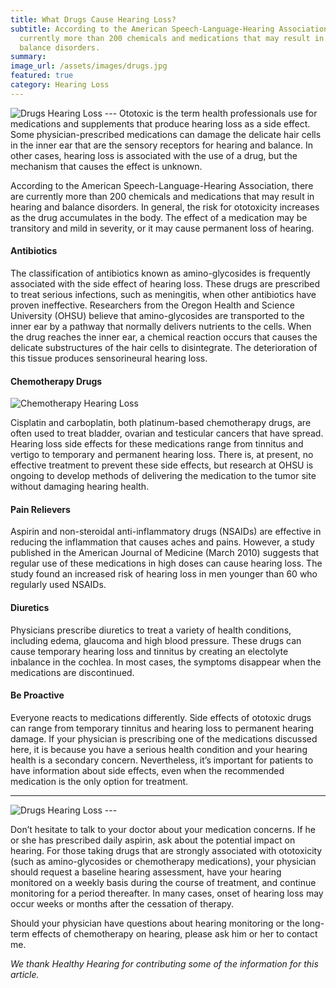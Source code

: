 ```yaml
---
title: What Drugs Cause Hearing Loss?
subtitle: According to the American Speech-Language-Hearing Association, there are
  currently more than 200 chemicals and medications that may result in hearing and
  balance disorders.
summary: 
image_url: /assets/images/drugs.jpg
featured: true
category: Hearing Loss
---
```

<img class="col-8 mx-auto img-responsive img-fluid mx-auto d-block" src="{{ 'assets/images/drugs.jpg' | relative_url }}" alt="Drugs Hearing Loss"/>
---
Ototoxic is the term health professionals use for medications and supplements that produce hearing loss as a side effect. Some physician-prescribed medications can damage the delicate hair cells in the inner ear that are the sensory receptors for hearing and balance. In other cases, hearing loss is associated with the use of a drug, but the mechanism that causes the effect is unknown.

According to the American Speech-Language-Hearing Association, there are currently more than 200 chemicals and medications that may result in hearing and balance disorders. In general, the risk for ototoxicity increases as the drug accumulates in the body. The effect of a medication may be transitory and mild in severity, or it may cause permanent loss of hearing.

#### Antibiotics
The classification of antibiotics known as amino-glycosides is frequently associated with the side effect of hearing loss. These drugs are prescribed to treat serious infections, such as meningitis, when other antibiotics have proven ineffective. Researchers from the Oregon Health and Science University (OHSU) believe that amino-glycosides are transported to the inner ear by a pathway that normally delivers nutrients to the cells. When the drug reaches the inner ear, a chemical reaction occurs that causes the delicate substructures of the hair cells to disintegrate. The deterioration of this tissue produces sensorineural hearing loss.

#### Chemotherapy Drugs
<img class="float-left mr-4 d-block img-thumbnail img-fluid" src="{{ 'assets/images/chemotherapy.jpg' | relative_url }}" alt="Chemotherapy Hearing Loss">

Cisplatin and carboplatin, both platinum-based chemotherapy drugs, are often used to treat bladder, ovarian and testicular cancers that have spread. Hearing loss side effects for these medications range from tinnitus and vertigo to temporary and permanent hearing loss. There is, at present, no effective treatment to prevent these side effects, but research at OHSU is ongoing to develop methods of delivering the medication to the tumor site without damaging hearing health.

#### Pain Relievers
Aspirin and non-steroidal anti-inflammatory drugs (NSAIDs) are effective in reducing the inflammation that causes aches and pains. However, a study published in the American Journal of Medicine (March 2010) suggests that regular use of these medications in high doses can cause hearing loss. The study found an increased risk of hearing loss in men younger than 60 who regularly used NSAIDs. 

#### Diuretics
Physicians prescribe diuretics to treat a variety of health conditions, including edema, glaucoma and high blood pressure. These drugs can cause temporary hearing loss and tinnitus by creating an electolyte inbalance in the cochlea. In most cases, the symptoms disappear when the medications are discontinued.

#### Be Proactive

Everyone reacts to medications differently. Side effects of ototoxic drugs can range from temporary tinnitus and hearing loss to permanent hearing damage. If your physician is prescribing one of the medications discussed here, it is because you have a serious health condition and your hearing health is a secondary concern. Nevertheless, it’s important for patients to have information about side effects, even when the recommended medication is the only option for treatment.

---
<img class="col-8 mx-auto d-block img-responsive img-fluid" src="{{ 'assets/images/doctor-consult.jpg' | relative_url }}" alt="Drugs Hearing Loss"/>
---

Don’t hesitate to talk to your doctor about your medication concerns. If he or she has prescribed daily aspirin, ask about the potential impact on hearing. For those taking drugs that are strongly associated with ototoxicity (such as amino-glycosides or chemotherapy medications), your physician should request a baseline hearing assessment, have your hearing monitored on a weekly basis during the course of treatment, and continue monitoring for a period thereafter. In many cases, onset of hearing loss may occur weeks or months after the cessation of therapy.

Should your physician have questions about hearing monitoring or the long-term effects of chemotherapy on hearing, please ask him or her to contact me.

*We thank Healthy Hearing for contributing some of the information for this article.*
